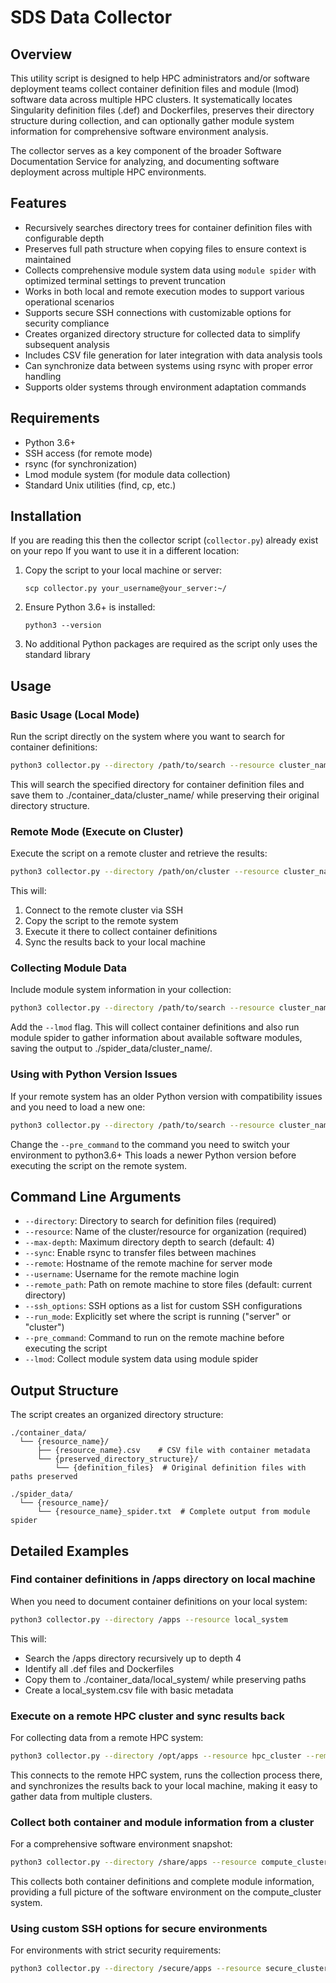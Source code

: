 # SDS Data Collector

## Overview

This utility script is designed to help HPC administrators and/or software deployment teams collect container definition files and module (lmod) software data across multiple HPC clusters. It systematically locates Singularity definition files (.def) and Dockerfiles, preserves their directory structure during collection, and can optionally gather module system information for comprehensive software environment analysis.

The collector serves as a key component of the broader Software Documentation Service for analyzing, and documenting software deployment across multiple HPC environments.

## Features

- Recursively searches directory trees for container definition files with configurable depth
- Preserves full path structure when copying files to ensure context is maintained
- Collects comprehensive module system data using `module spider` with optimized terminal settings to prevent truncation
- Works in both local and remote execution modes to support various operational scenarios
- Supports secure SSH connections with customizable options for security compliance
- Creates organized directory structure for collected data to simplify subsequent analysis
- Includes CSV file generation for later integration with data analysis tools
- Can synchronize data between systems using rsync with proper error handling
- Supports older systems through environment adaptation commands

## Requirements

- Python 3.6+
- SSH access (for remote mode)
- rsync (for synchronization)
- Lmod module system (for module data collection)
- Standard Unix utilities (find, cp, etc.)

## Installation
If you are reading this then the collector script (`collector.py`) already exist on your repo
If you want to use it in a different location:
1. Copy the script to your local machine or server:
    ```
    scp collector.py your_username@your_server:~/
    ```
2. Ensure Python 3.6+ is installed:
    ```
    python3 --version
    ```
3. No additional Python packages are required as the script only uses the standard library

## Usage

### Basic Usage (Local Mode)

Run the script directly on the system where you want to search for container definitions:

```bash
python3 collector.py --directory /path/to/search --resource cluster_name
```
This will search the specified directory for container definition files and save them to ./container_data/cluster_name/ while preserving their original directory structure.

### Remote Mode (Execute on Cluster)
Execute the script on a remote cluster and retrieve the results:
```bash
python3 collector.py --directory /path/on/cluster --resource cluster_name --remote cluster.example.edu --username your_username --sync
```

This will:
1. Connect to the remote cluster via SSH
2. Copy the script to the remote system
3. Execute it there to collect container definitions
4. Sync the results back to your local machine

### Collecting Module Data
Include module system information in your collection:
```bash
python3 collector.py --directory /path/to/search --resource cluster_name --lmod
```
Add the `--lmod` flag. This will collect container definitions and also run module spider to gather information about available software modules, saving the output to ./spider_data/cluster_name/.

### Using with Python Version Issues
If your remote system has an older Python version with compatibility issues and you need to load a new one:
```bash
python3 collector.py --directory /path/to/search --resource cluster_name --remote cluster.example.edu --username your_username --pre_command "module load python/3.8" --sync
```
Change the `--pre_command` to the command you need to switch your environment to python3.6+
This loads a newer Python version before executing the script on the remote system.

## Command Line Arguments
- `--directory`: Directory to search for definition files (required)
- `--resource`: Name of the cluster/resource for organization (required)
- `--max-depth`: Maximum directory depth to search (default: 4)
- `--sync`: Enable rsync to transfer files between machines
- `--remote`: Hostname of the remote machine for server mode
- `--username`: Username for the remote machine login
- `--remote_path`: Path on remote machine to store files (default: current directory)
- `--ssh_options`: SSH options as a list for custom SSH configurations
- `--run_mode`: Explicitly set where the script is running ("server" or "cluster")
- `--pre_command`: Command to run on the remote machine before executing the script
- `--lmod`: Collect module system data using module spider

## Output Structure
The script creates an organized directory structure:
```
./container_data/
  └── {resource_name}/
      ├── {resource_name}.csv    # CSV file with container metadata
      └── {preserved_directory_structure}/
          └── {definition_files}  # Original definition files with paths preserved

./spider_data/
  └── {resource_name}/
      └── {resource_name}_spider.txt  # Complete output from module spider
```

## Detailed Examples
### Find container definitions in /apps directory on local machine
When you need to document container definitions on your local system:
```bash
python3 collector.py --directory /apps --resource local_system
```
This will:
- Search the /apps directory recursively up to depth 4
- Identify all .def files and Dockerfiles
- Copy them to ./container_data/local_system/ while preserving paths
- Create a local_system.csv file with basic metadata

### Execute on a remote HPC cluster and sync results back
For collecting data from a remote HPC system:
```bash
python3 collector.py --directory /opt/apps --resource hpc_cluster --remote hpc.university.edu --username researcher --sync
```
This connects to the remote HPC system, runs the collection process there, and synchronizes the results back to your local machine, making it easy to gather data from multiple clusters.

### Collect both container and module information from a cluster
For a comprehensive software environment snapshot:
```bash
python3 collector.py --directory /share/apps --resource compute_cluster --remote cluster.org --username user123 --lmod --sync
```
This collects both container definitions and complete module information, providing a full picture of the software environment on the compute_cluster system.

### Using custom SSH options for secure environments
For environments with strict security requirements:
```bash
python3 collector.py --directory /secure/apps --resource secure_cluster --remote secure.facility.gov --username security_user --ssh_options "-i ~/.ssh/secure_key" "-p 2222" "-o StrictHostKeyChecking=yes"
```
